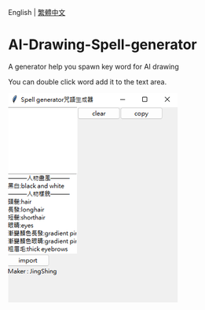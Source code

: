 English | [繁體中文](README_TCH.md)
# AI-Drawing-Spell-generator
A generator help you spawn key word for AI drawing

You can double click word add it to the text area.

![img](img/UI.png)
